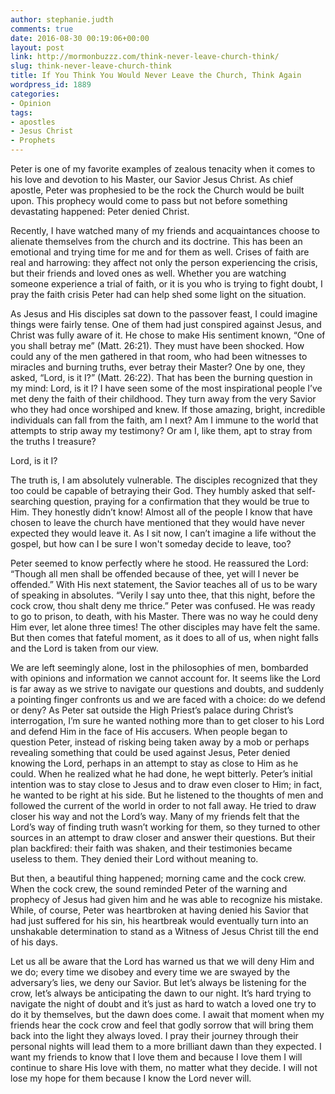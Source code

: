 ```yaml
---
author: stephanie.judth
comments: true
date: 2016-08-30 00:19:06+00:00
layout: post
link: http://mormonbuzzz.com/think-never-leave-church-think/
slug: think-never-leave-church-think
title: If You Think You Would Never Leave the Church, Think Again
wordpress_id: 1889
categories:
- Opinion
tags:
- apostles
- Jesus Christ
- Prophets
---
```


Peter is one of my favorite examples of zealous tenacity when it comes to his love and devotion to his Master, our Savior Jesus Christ. As chief apostle, Peter was prophesied to be the rock the Church would be built upon. This prophecy would come to pass but not before something devastating happened: Peter denied Christ.





Recently, I have watched many of my friends and acquaintances choose to alienate themselves from the church and its doctrine. This has been an emotional and trying time for me and for them as well. Crises of faith are real and harrowing: they affect not only the person experiencing the crisis, but their friends and loved ones as well. Whether you are watching someone experience a trial of faith, or it is you who is trying to fight doubt, I pray the faith crisis Peter had can help shed some light on the situation.





As Jesus and His disciples sat down to the passover feast, I could imagine things were fairly tense. One of them had just conspired against Jesus, and Christ was fully aware of it. He chose to make His sentiment known, “One of you shall betray me” (Matt. 26:21). They must have been shocked. How could any of the men gathered in that room, who had been witnesses to miracles and burning truths, ever betray their Master? One by one, they asked, “Lord, is it I?” (Matt. 26:22). That has been the burning question in my mind: Lord, is it I? I have seen some of the most inspirational people I’ve met deny the faith of their childhood. They turn away from the very Savior who they had once worshiped and knew. If those amazing, bright, incredible individuals can fall from the faith, am I next? Am I immune to the world that attempts to strip away my testimony? Or am I, like them, apt to stray from the truths I treasure?





Lord, is it I?





The truth is, I am absolutely vulnerable. The disciples recognized that they too could be capable of betraying their God. They humbly asked that self-searching question, praying for a confirmation that they would be true to Him. They honestly didn’t know! Almost all of the people I know that have chosen to leave the church have mentioned that they would have never expected they would leave it. As I sit now, I can’t imagine a life without the gospel, but how can I be sure I won't someday decide to leave, too?





Peter seemed to know perfectly where he stood. He reassured the Lord: “Though all men shall be offended because of thee, yet will I never be offended.” With His next statement, the Savior teaches all of us to be wary of speaking in absolutes. “Verily I say unto thee, that this night, before the cock crow, thou shalt deny me thrice.” Peter was confused. He was ready to go to prison, to death, with his Master. There was no way he could deny Him ever, let alone three times! The other disciples may have felt the same. But then comes that fateful moment, as it does to all of us, when night falls and the Lord is taken from our view.





We are left seemingly alone, lost in the philosophies of men, bombarded with opinions and information we cannot account for. It seems like the Lord is far away as we strive to navigate our questions and doubts, and suddenly a pointing finger confronts us and we are faced with a choice: do we defend or deny? As Peter sat outside the High Priest’s palace during Christ’s interrogation, I’m sure he wanted nothing more than to get closer to his Lord and defend Him in the face of His accusers. When people began to question Peter, instead of risking being taken away by a mob or perhaps revealing something that could be used against Jesus, Peter denied knowing the Lord, perhaps in an attempt to stay as close to Him as he could. When he realized what he had done, he wept bitterly. Peter’s initial intention was to stay close to Jesus and to draw even closer to Him; in fact, he wanted to be right at his side. But he listened to the thoughts of men and followed the current of the world in order to not fall away. He tried to draw closer his way and not the Lord’s way. Many of my friends felt that the Lord’s way of finding truth wasn’t working for them, so they turned to other sources in an attempt to draw closer and answer their questions. But their plan backfired: their faith was shaken, and their testimonies became useless to them. They denied their Lord without meaning to.





But then, a beautiful thing happened; morning came and the cock crew. When the cock crew, the sound reminded Peter of the warning and prophecy of Jesus had given him and he was able to recognize his mistake. While, of course, Peter was heartbroken at having denied his Savior that had just suffered for his sin, his heartbreak would eventually turn into an unshakable determination to stand as a Witness of Jesus Christ till the end of his days.





Let us all be aware that the Lord has warned us that we will deny Him and we do; every time we disobey and every time we are swayed by the adversary’s lies, we deny our Savior. But let’s always be listening for the crow, let’s always be anticipating the dawn to our night. It’s hard trying to navigate the night of doubt and it’s just as hard to watch a loved one try to do it by themselves, but the dawn does come. I await that moment when my friends hear the cock crow and feel that godly sorrow that will bring them back into the light they always loved. I pray their journey through their personal nights will lead them to a more brilliant dawn than they expected. I want my friends to know that I love them and because I love them I will continue to share His love with them, no matter what they decide. I will not lose my hope for them because I know the Lord never will.
